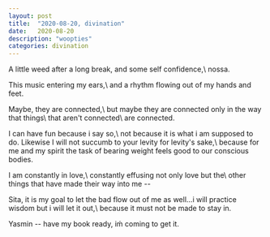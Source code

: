 ```yaml
---
layout: post
title:  "2020-08-20, divination"
date:   2020-08-20
description: "woopties"
categories: divination
---
```

A little weed after a long break, and some self confidence,\\
nossa.

This music entering my ears,\\
and a rhythm flowing out of my hands and feet.

Maybe, they are connected,\\
but maybe they are connected only in the way that things\\
that aren't connected\\
are connected.

I can have fun because i say so,\\
not because it is what i am supposed to do. Likewise I will not succumb to your levity for levity's sake,\\
because for me and my spirit the task of bearing weight feels good to our conscious bodies.

I am constantly in love,\\
constantly effusing not only love but the\\
other things that have made their way into me --

Sita, it is my goal to let the bad flow out of me as well...i will practice wisdom but i will let it out,\\
because it must not be made to stay in.

Yasmin -- have my book ready, iḿ coming to get it.
